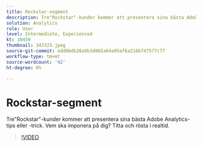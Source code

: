 ```yaml
---
title: Rockstar-segment
description: Tre"Rockstar"-kunder kommer att presentera sina bästa Adobe Analytics-tips eller -trick.
solution: Analytics
role: User
level: Intermediate, Experienced
kt: 10459
thumbnail: 343323.jpeg
source-git-commit: edd0bdb28a9b3d065a64a95af6a216b747577c77
workflow-type: tm+mt
source-wordcount: '42'
ht-degree: 0%

---
```


# Rockstar-segment

Tre&quot;Rockstar&quot;-kunder kommer att presentera sina bästa Adobe Analytics-tips eller -trick. Vem ska imponera på dig? Titta och rösta i realtid.

>[!VIDEO](https://video.tv.adobe.com/v/343323/?quality=12&learn=on)

